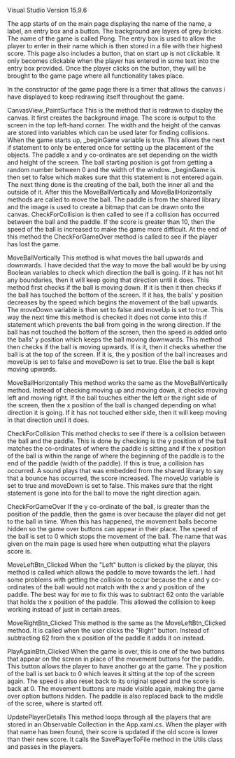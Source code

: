 Visual Studio Version 15.9.6

The app starts of on the main page displaying the name of the name, a label, an entry box and a button. The background
are layers of grey bricks. The name of the game is called Pong. The entry box is used to allow the player to enter in
their name which is then stored in a file with their highest score. This page also includes a button, that on start up 
is not clickable. It only becomes clickable when the player has entered in some text into the entry box provided.
Once the player clicks on the button, they will be brought to the game page where all functionality takes place.

In the constructor of the game page there is a timer that allows the canvas i have displayed to keep redrawing itself
throughout the game. 

CanvasView_PaintSurface
This is the method that is redrawn to display the canvas. It first creates the background image. The score is output to the
screen in the top left-hand corner. The width and the height of the canvas are stored into variables which can be used later
for finding collisions. When the game starts up, _beginGame variable is true. This allows the next if statement to only be 
entered once for setting up the placement of the objects. The paddle x and y co-ordinates are set depending on the width and
height of the screen. The ball starting position is got from getting a random number between 0 and the width of the window.
_beginGame is then set to false which makes sure that this statement is not entered again. The next thing done is the creating
of the ball, both the inner all and the outside of it. After this the MoveBallVertically and MoveBallHorizontally methods are 
called to move the ball. The paddle is from the shared library and the image is used to create a bitmap that can be drawn onto
the canvas. CheckForCollision is then called to see if a collision has occurred between the ball and the paddle. If the score is
greater than 10, then the speed of the ball is increased to make the game more difficult. At the end of this method the 
CheckForGameOver method is called to see if the player has lost the game.

MoveBallVertically
This method is what moves the ball upwards and downwards. I have decided that the way to move the ball would be by using 
Boolean variables to check which direction the ball is going. If it has not hit any boundaries, then it will keep going that 
direction until it does. This method first checks if the ball is moving down. If it is then it then checks if the ball has 
touched the bottom of the screen. If it has, the balls' y position decreases by the speed which begins the movement of the 
ball upwards. The moveDown variable is then set to false and moveUp is set to true. This way the next time this method is 
checked it does not come into this if statement which prevents the ball from going in the wrong direction. If the ball has 
not touched the bottom of the screen, then the speed is added onto the balls' y position which keeps the ball moving downwards.
This method then checks if the ball is moving upwards. If is it, then it checks whether the ball is at the top of the 
screen. If it is, the y position of the ball increases and moveUp is set to false and moveDown is set to true. Else the ball
is kept moving upwards.

MoveBallHorizontally
This method works the same as the MoveBallVertically method. Instead of checking moving up and moving down, it checks moving left
and moving right. If the ball touches either the left or the right side of the screen, then the x position of the ball is changed
depending on what direction it is going. If it has not touched either side, then it will keep moving in that direction until it 
does.

CheckForCollision
This method checks to see if there is a collision between the ball and the paddle. This is done by checking is the y position of the
ball matches the co-ordinates of where the paddle is sitting and if the x position of the ball is within the range of where the 
beginning of the paddle is to the end of the paddle (width of the paddle). If this is true, a collision has occurred. A sound plays
that was embedded from the shared library to say that a bounce has occurred, the score increased. The moveUp variable is set to true 
and moveDown is set to false. This makes sure that the right statement is gone into for the ball to move the right direction again.

CheckForGameOver
If the y co-ordinate of the ball, is greater than the position of the paddle, then the game is over because the player did not get
to the ball in time. When this has happened, the movement balls become hidden so the game over buttons can appear in their place.
The speed of the ball is set to 0 which stops the movement of the ball. The name that was given on the main page is used here when 
outputting what the players score is.

MoveLeftBtn_Clicked
When the "Left" button is clicked by the player, this method is called which allows the paddle to move towards the left. I had some 
problems with getting the collision to occur because the x and y co-ordinates of the ball would not match with the x and y position
of the paddle. The best way for me to fix this was to subtract 62 onto the variable that holds the x position of the paddle. This allowed
the collision to keep working instead of just in certain areas.

MoveRightBtn_Clicked
This method is the same as the MoveLeftBtn_Clicked method. It is called when the user clicks the "Right" button. Instead of subtracting
62 from the x position of the paddle it adds it on instead.

PlayAgainBtn_Clicked
When the game is over, this is one of the two buttons that appear on the screen in place of the movement buttons for the paddle. This button
allows the player to have another go at the game. The y position of the ball is set back to 0 which leaves it sitting at the top of the screen
again. The speed is also reset back to its original speed and the score is back at 0. The movement buttons are made visible again, making the
game over option buttons hidden. The paddle is also replaced back to the middle of the scree, where is started off.

UpdatePlayerDetails
This method loops through all the players that are stored in an Observable Collection in the App.xaml.cs. When the player with that name has
been found, their score is updated if the old score is lower than their new score. It calls the SavePlayerToFile method in the Utils class
and passes in the players.